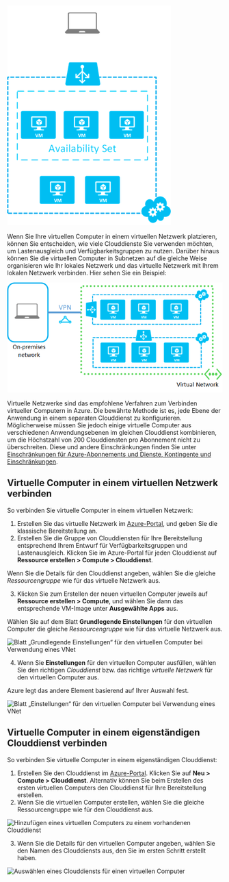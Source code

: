 

![Virtuelle Computer in einem eigenständigen Clouddienst](./media/virtual-machines-common-classic-connect-vms/CloudServiceExample.png)

Wenn Sie Ihre virtuellen Computer in einem virtuellen Netzwerk platzieren, können Sie entscheiden, wie viele Clouddienste Sie verwenden möchten, um Lastenausgleich und Verfügbarkeitsgruppen zu nutzen. Darüber hinaus können Sie die virtuellen Computer in Subnetzen auf die gleiche Weise organisieren wie Ihr lokales Netzwerk und das virtuelle Netzwerk mit Ihrem lokalen Netzwerk verbinden. Hier sehen Sie ein Beispiel:

![Virtuelle Computer in einem virtuellen Netzwerk](./media/virtual-machines-common-classic-connect-vms/VirtualNetworkExample.png)

Virtuelle Netzwerke sind das empfohlene Verfahren zum Verbinden virtueller Computern in Azure. Die bewährte Methode ist es, jede Ebene der Anwendung in einem separaten Clouddienst zu konfigurieren. Möglicherweise müssen Sie jedoch einige virtuelle Computer aus verschiedenen Anwendungsebenen im gleichen Clouddienst kombinieren, um die Höchstzahl von 200 Clouddiensten pro Abonnement nicht zu überschreiten. Diese und andere Einschränkungen finden Sie unter [Einschränkungen für Azure-Abonnements und Dienste, Kontingente und Einschränkungen](../articles/azure-subscription-service-limits.md).

## <a name="connect-vms-in-a-virtual-network"></a>Virtuelle Computer in einem virtuellen Netzwerk verbinden
So verbinden Sie virtuelle Computer in einem virtuellen Netzwerk:

1. Erstellen Sie das virtuelle Netzwerk im [Azure-Portal](../articles/virtual-network/virtual-networks-create-vnet-classic-pportal.md), und geben Sie die klassische Bereitstellung an.
2. Erstellen Sie die Gruppe von Clouddiensten für Ihre Bereitstellung entsprechend Ihrem Entwurf für Verfügbarkeitsgruppen und Lastenausgleich. Klicken Sie im Azure-Portal für jeden Clouddienst auf **Ressource erstellen > Compute > Clouddienst**.

  Wenn Sie die Details für den Clouddienst angeben, wählen Sie die gleiche _Ressourcengruppe_ wie für das virtuelle Netzwerk aus.

3. Klicken Sie zum Erstellen der neuen virtuellen Computer jeweils auf **Ressource erstellen > Compute**, und wählen Sie dann das entsprechende VM-Image unter **Ausgewählte Apps** aus.

  Wählen Sie auf dem Blatt **Grundlegende Einstellungen** für den virtuellen Computer die gleiche _Ressourcengruppe_ wie für das virtuelle Netzwerk aus.

  ![Blatt „Grundlegende Einstellungen“ für den virtuellen Computer bei Verwendung eines VNet](./media/virtual-machines-common-classic-connect-vms/CreateVM_Basics_VN.png)

4. Wenn Sie **Einstellungen** für den virtuellen Computer ausfüllen, wählen Sie den richtigen _Clouddienst_ bzw. das richtige _virtuelle Netzwerk_ für den virtuellen Computer aus.

  Azure legt das andere Element basierend auf Ihrer Auswahl fest.

  ![Blatt „Einstellungen“ für den virtuellen Computer bei Verwendung eines VNet](./media/virtual-machines-common-classic-connect-vms/CreateVM_Settings_VN.png)


## <a name="connect-vms-in-a-standalone-cloud-service"></a>Virtuelle Computer in einem eigenständigen Clouddienst verbinden
So verbinden Sie virtuelle Computer in einem eigenständigen Clouddienst:

1. Erstellen Sie den Clouddienst im [Azure-Portal](http://portal.azure.com). Klicken Sie auf **Neu > Compute > Clouddienst**. Alternativ können Sie beim Erstellen des ersten virtuellen Computers den Clouddienst für Ihre Bereitstellung erstellen.
2. Wenn Sie die virtuellen Computer erstellen, wählen Sie die gleiche Ressourcengruppe wie für den Clouddienst aus.

  ![Hinzufügen eines virtuellen Computers zu einem vorhandenen Clouddienst](./media/virtual-machines-common-classic-connect-vms/CreateVM_Basics_SA.png)

3.  Wenn Sie die Details für den virtuellen Computer angeben, wählen Sie den Namen des Clouddiensts aus, den Sie im ersten Schritt erstellt haben.

  ![Auswählen eines Clouddiensts für einen virtuellen Computer](./media/virtual-machines-common-classic-connect-vms/CreateVM_Settings_SA.png)
